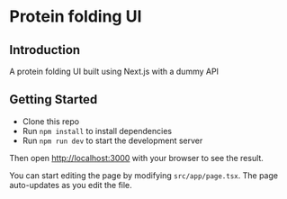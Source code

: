 # Protein folding UI

## Introduction

A protein folding UI built using Next.js with a dummy API

## Getting Started

- Clone this repo
- Run `npm install` to install dependencies
- Run `npm run dev` to start the development server

Then open [http://localhost:3000](http://localhost:3000) with your browser to see the result.

You can start editing the page by modifying `src/app/page.tsx`. The page auto-updates as you edit the file.

